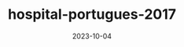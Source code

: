 ---
layout: note-image
parent: ..
title: hospital-portugues-2017
date: 2023-10-04
metatitle: Hospital Português
categories: imagem, hospital português, warp
description: Vista aérea do Hospital Português em 2017
year: 2017
cover-image: https://www.historiadorecife.com/notas/images/images/hospital-portugues-2017.jpg
---